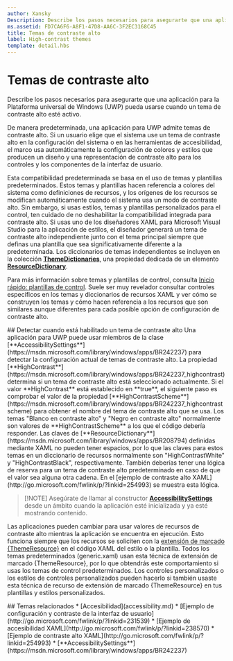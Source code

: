 ```yaml
---
author: Xansky
Description: Describe los pasos necesarios para asegurarte que una aplicación para la Plataforma universal de Windows (UWP) pueda usarse cuando un tema de contraste alto esté activo.
ms.assetid: FD7CA6F6-A8F1-47D8-AA6C-3F2EC3168C45
title: Temas de contraste alto
label: High-contrast themes
template: detail.hbs
---
```


# Temas de contraste alto  



Describe los pasos necesarios para asegurarte que una aplicación para la Plataforma universal de Windows (UWP) pueda usarse cuando un tema de contraste alto esté activo.

De manera predeterminada, una aplicación para UWP admite temas de contraste alto. Si un usuario elige que el sistema use un tema de contraste alto en la configuración del sistema o en las herramientas de accesibilidad, el marco usa automáticamente la configuración de colores y estilos que producen un diseño y una representación de contraste alto para los controles y los componentes de la interfaz de usuario.

Esta compatibilidad predeterminada se basa en el uso de temas y plantillas predeterminados. Estos temas y plantillas hacen referencia a colores del sistema como definiciones de recursos, y los orígenes de los recursos se modifican automáticamente cuando el sistema usa un modo de contraste alto. Sin embargo, si usas estilos, temas y plantillas personalizados para el control, ten cuidado de no deshabilitar la compatibilidad integrada para contraste alto. Si usas uno de los diseñadores XAML para Microsoft Visual Studio para la aplicación de estilos, el diseñador generará un tema de contraste alto independiente junto con el tema principal siempre que definas una plantilla que sea significativamente diferente a la predeterminada. Los diccionarios de temas independientes se incluyen en la colección [**ThemeDictionaries**](https://msdn.microsoft.com/library/windows/apps/BR208807), una propiedad dedicada de un elemento [**ResourceDictionary**](https://msdn.microsoft.com/library/windows/apps/BR208794).

Para más información sobre temas y plantillas de control, consulta [Inicio rápido: plantillas de control](https://msdn.microsoft.com/library/windows/apps/xaml/Hh465374). Suele ser muy revelador consultar controles específicos en los temas y diccionarios de recursos XAML y ver cómo se construyen los temas y cómo hacen referencia a los recursos que son similares aunque diferentes para cada posible opción de configuración de contraste alto.

<span id="Detecting_when_a_high-contrast_theme_is_enabled"/>
<span id="detecting_when_a_high-contrast_theme_is_enabled"/>
<span id="DETECTING_WHEN_A_HIGH-CONTRAST_THEME_IS_ENABLED"/>
## Detectar cuando está habilitado un tema de contraste alto  
Una aplicación para UWP puede usar miembros de la clase [**AccessibilitySettings**](https://msdn.microsoft.com/library/windows/apps/BR242237) para detectar la configuración actual de temas de contraste alto. La propiedad [**HighContrast**](https://msdn.microsoft.com/library/windows/apps/BR242237_highcontrast) determina si un tema de contraste alto está seleccionado actualmente. Si el valor **HighContrast** está establecido en **true**, el siguiente paso es comprobar el valor de la propiedad [**HighContrastScheme**](https://msdn.microsoft.com/library/windows/apps/BR242237_highcontrastscheme) para obtener el nombre del tema de contraste alto que se usa. Los temas "Blanco en contraste alto" y "Negro en contraste alto" normalmente son valores de **HighContrastScheme** a los que el código debería responder. Las claves de [**ResourceDictionary**](https://msdn.microsoft.com/library/windows/apps/BR208794) definidas mediante XAML no pueden tener espacios, por lo que las claves para estos temas en un diccionario de recursos normalmente son "HighContrastWhite" y "HighContrastBlack", respectivamente. También deberías tener una lógica de reserva para un tema de contraste alto predeterminado en caso de que el valor sea alguna otra cadena. En el [ejemplo de contraste alto XAML](http://go.microsoft.com/fwlink/p/?linkid=254993) se muestra esta lógica.

> [!NOTE] Asegúrate de llamar al constructor [**AccessibilitySettings**](https://msdn.microsoft.com/library/windows/apps/BR242237) desde un ámbito cuando la aplicación esté inicializada y ya esté mostrando contenido.

Las aplicaciones pueden cambiar para usar valores de recursos de contraste alto mientras la aplicación se encuentra en ejecución. Esto funciona siempre que los recursos se soliciten con la [extensión de marcado {ThemeResource}](https://msdn.microsoft.com/library/windows/apps/Mt185591) en el código XAML del estilo o la plantilla. Todos los temas predeterminados (generic.xaml) usan esta técnica de extensión de marcado {ThemeResource}, por lo que obtendrás este comportamiento si usas los temas de control predeterminados. Los controles personalizados o los estilos de controles personalizados pueden hacerlo si también usaste esta técnica de recurso de extensión de marcado {ThemeResource} en tus plantillas y estilos personalizados.

<span id="related_topics"/>
## Temas relacionados  
* [Accesibilidad](accessibility.md)
* [Ejemplo de configuración y contraste de la interfaz de usuario](http://go.microsoft.com/fwlink/p/?linkid=231539)
* [Ejemplo de accesibilidad XAML](http://go.microsoft.com/fwlink/p/?linkid=238570)
* [Ejemplo de contraste alto XAML](http://go.microsoft.com/fwlink/p/?linkid=254993)
* [**AccessibilitySettings**](https://msdn.microsoft.com/library/windows/apps/BR242237)


<!--HONumber=May16_HO2-->


